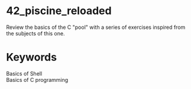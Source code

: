 # 42_piscine_reloaded
Review the basics of the C "pool" with a series of exercises inspired from the subjects of this one.

# Keywords
Basics of Shell  
Basics of C programming
